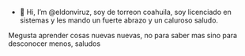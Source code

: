 - 👋 Hi, I’m @eldonviruz, soy de torreon coahuila, soy licenciado en sistemas y les mando un fuerte abrazo y un caluroso saludo.

Megusta aprender cosas nuevas nuevas, no para saber mas sino para desconocer menos, saludos
